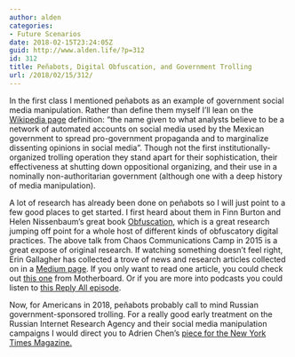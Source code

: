 ```yaml
---
author: alden
categories:
- Future Scenarios
date: 2018-02-15T23:24:05Z
guid: http://www.alden.life/?p=312
id: 312
title: Peñabots, Digital Obfuscation, and Government Trolling
url: /2018/02/15/312/
---
```


In the first class I mentioned peñabots as an example of government social media manipulation. Rather than define them myself I&#8217;ll lean on the [Wikipedia page](https://en.wikipedia.org/wiki/Pe%C3%B1abot) definition: &#8220;the name given to what analysts believe to be a network of automated accounts on social media used by the Mexican government to spread pro-government propaganda and to marginalize dissenting opinions in social media&#8221;. Though not the first institutionally-organized trolling operation they stand apart for their sophistication, their effectiveness at shutting down oppositional organizing, and their use in a nominally non-authoritarian government (although one with a deep history of media manipulation).



A lot of research has already been done on peñabots so I will just point to a few good places to get started. I first heard about them in Finn Burton and Helen Nissenbaum&#8217;s great book [Obfuscation](https://mitpress.mit.edu/books/obfuscation), which is a great research jumping off point for a whole host of different kinds of obfuscatory digital practices. The above talk from Chaos Communications Camp in 2015 is a great expose of original research. If watching something doesn&#8217;t feel right, Erin Gallagher has collected a trove of news and research articles collected on in a [Medium page](https://medium.com/@erin_gallagher/news-articles-about-bots-trolls-in-mexican-networks-7b1e551ef4a6). If you only want to read one article, you could check out [this one](https://motherboard.vice.com/en_us/article/z4maww/how-mexican-twitter-bots-shut-down-dissent) from Motherboard. Or if you are more into podcasts you could listen to [this Reply All episode](https://www.gimletmedia.com/reply-all/112-the-prophet).

Now, for Americans in 2018, peñabots probably call to mind Russian government-sponsored trolling. For a really good early treatment on the Russian Internet Research Agency and their social media manipulation campaigns I would direct you to Adrien Chen&#8217;s [piece for the New York Times Magazine.](https://www.nytimes.com/2015/06/07/magazine/the-agency.html)
